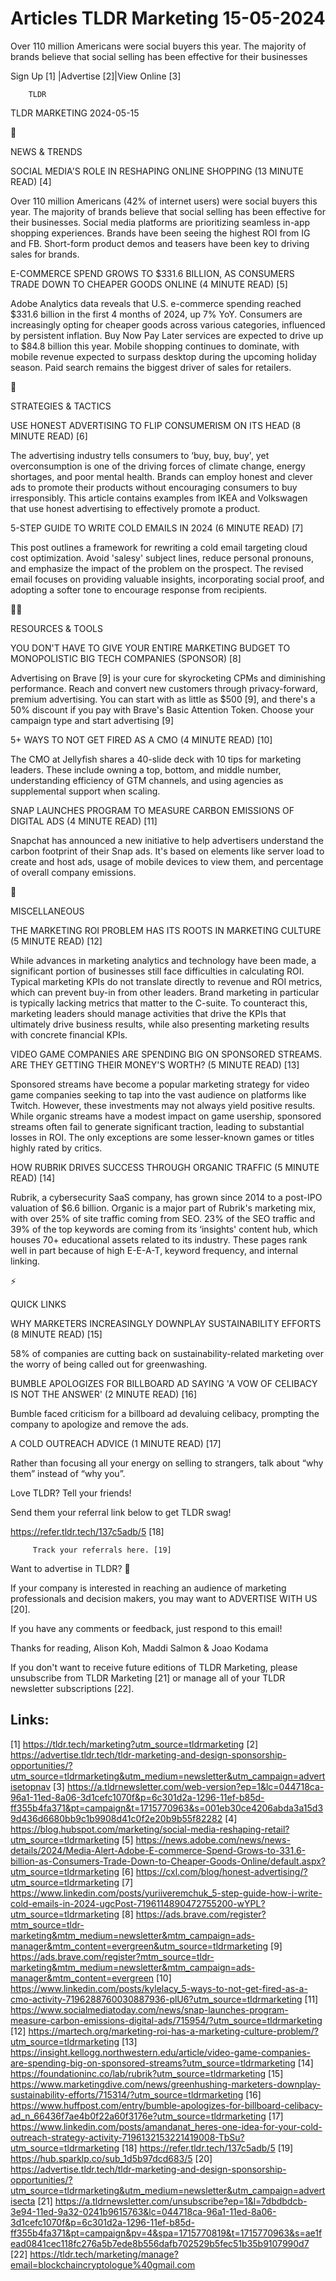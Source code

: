 # Articles TLDR Marketing 15-05-2024

Over 110 million Americans were social buyers this year. The majority
of brands believe that social selling has been effective for their
businesses  

 Sign Up [1] |Advertise [2]|View Online [3] 

		TLDR 

TLDR MARKETING 2024-05-15

📱 

NEWS & TRENDS

 SOCIAL MEDIA'S ROLE IN RESHAPING ONLINE SHOPPING (13 MINUTE READ) [4]


 Over 110 million Americans (42% of internet users) were social buyers
this year. The majority of brands believe that social selling has been
effective for their businesses. Social media platforms are
prioritizing seamless in-app shopping experiences. Brands have been
seeing the highest ROI from IG and FB. Short-form product demos and
teasers have been key to driving sales for brands. 

 E-COMMERCE SPEND GROWS TO $331.6 BILLION, AS CONSUMERS TRADE DOWN TO
CHEAPER GOODS ONLINE (4 MINUTE READ) [5] 

 Adobe Analytics data reveals that U.S. e-commerce spending reached
$331.6 billion in the first 4 months of 2024, up 7% YoY. Consumers are
increasingly opting for cheaper goods across various categories,
influenced by persistent inflation. Buy Now Pay Later services are
expected to drive up to $84.8 billion this year. Mobile shopping
continues to dominate, with mobile revenue expected to surpass desktop
during the upcoming holiday season. Paid search remains the biggest
driver of sales for retailers. 

🚀 

STRATEGIES & TACTICS

 USE HONEST ADVERTISING TO FLIP CONSUMERISM ON ITS HEAD (8 MINUTE
READ) [6] 

 The advertising industry tells consumers to ‘buy, buy, buy', yet
overconsumption is one of the driving forces of climate change, energy
shortages, and poor mental health. Brands can employ honest and clever
ads to promote their products without encouraging consumers to buy
irresponsibly. This article contains examples from IKEA and Volkswagen
that use honest advertising to effectively promote a product. 

 5-STEP GUIDE TO WRITE COLD EMAILS IN 2024 (6 MINUTE READ) [7] 

 This post outlines a framework for rewriting a cold email targeting
cloud cost optimization. Avoid 'salesy' subject lines, reduce personal
pronouns, and emphasize the impact of the problem on the prospect. The
revised email focuses on providing valuable insights, incorporating
social proof, and adopting a softer tone to encourage response from
recipients. 

🧑‍💻 

RESOURCES & TOOLS

 YOU DON'T HAVE TO GIVE YOUR ENTIRE MARKETING BUDGET TO MONOPOLISTIC
BIG TECH COMPANIES (SPONSOR) [8] 

 Advertising on Brave [9] is your cure for skyrocketing CPMs and
diminishing performance. Reach and convert new customers through
privacy-forward, premium advertising. You can start with as little as
$500 [9], and there's a 50% discount if you pay with Brave's Basic
Attention Token. Choose your campaign type and start advertising [9] 

 5+ WAYS TO NOT GET FIRED AS A CMO (4 MINUTE READ) [10] 

 The CMO at Jellyfish shares a 40-slide deck with 10 tips for
marketing leaders. These include owning a top, bottom, and middle
number, understanding efficiency of GTM channels, and using agencies
as supplemental support when scaling. 

 SNAP LAUNCHES PROGRAM TO MEASURE CARBON EMISSIONS OF DIGITAL ADS (4
MINUTE READ) [11] 

 Snapchat has announced a new initiative to help advertisers
understand the carbon footprint of their Snap ads. It's based on
elements like server load to create and host ads, usage of mobile
devices to view them, and percentage of overall company emissions. 

🎁 

MISCELLANEOUS

 THE MARKETING ROI PROBLEM HAS ITS ROOTS IN MARKETING CULTURE (5
MINUTE READ) [12] 

 While advances in marketing analytics and technology have been made,
a significant portion of businesses still face difficulties in
calculating ROI. Typical marketing KPIs do not translate directly to
revenue and ROI metrics, which can prevent buy-in from other leaders.
Brand marketing in particular is typically lacking metrics that matter
to the C-suite. To counteract this, marketing leaders should manage
activities that drive the KPIs that ultimately drive business results,
while also presenting marketing results with concrete financial KPIs. 

 VIDEO GAME COMPANIES ARE SPENDING BIG ON SPONSORED STREAMS. ARE THEY
GETTING THEIR MONEY'S WORTH? (5 MINUTE READ) [13] 

 Sponsored streams have become a popular marketing strategy for video
game companies seeking to tap into the vast audience on platforms like
Twitch. However, these investments may not always yield positive
results. While organic streams have a modest impact on game usership,
sponsored streams often fail to generate significant traction, leading
to substantial losses in ROI. The only exceptions are some
lesser-known games or titles highly rated by critics. 

 HOW RUBRIK DRIVES SUCCESS THROUGH ORGANIC TRAFFIC (5 MINUTE READ)
[14] 

 Rubrik, a cybersecurity SaaS company, has grown since 2014 to a
post-IPO valuation of $6.6 billion. Organic is a major part of
Rubrik's marketing mix, with over 25% of site traffic coming from SEO.
23% of the SEO traffic and 39% of the top keywords are coming from its
‘insights' content hub, which houses 70+ educational assets related
to its industry. These pages rank well in part because of high
E-E-A-T, keyword frequency, and internal linking. 

⚡ 

QUICK LINKS

 WHY MARKETERS INCREASINGLY DOWNPLAY SUSTAINABILITY EFFORTS (8 MINUTE
READ) [15] 

 58% of companies are cutting back on sustainability-related marketing
over the worry of being called out for greenwashing. 

 BUMBLE APOLOGIZES FOR BILLBOARD AD SAYING 'A VOW OF CELIBACY IS NOT
THE ANSWER' (2 MINUTE READ) [16] 

 Bumble faced criticism for a billboard ad devaluing celibacy,
prompting the company to apologize and remove the ads. 

 A COLD OUTREACH ADVICE (1 MINUTE READ) [17] 

 Rather than focusing all your energy on selling to strangers, talk
about “why them” instead of “why you”. 

Love TLDR? Tell your friends!

 Send them your referral link below to get TLDR swag! 

 https://refer.tldr.tech/137c5adb/5 [18] 

		 Track your referrals here. [19] 

Want to advertise in TLDR? 📰

 If your company is interested in reaching an audience of marketing
professionals and decision makers, you may want to ADVERTISE WITH US
[20]. 

 If you have any comments or feedback, just respond to this email! 

Thanks for reading, 
Alison Koh, Maddi Salmon & Joao Kodama 

If you don't want to receive future editions of TLDR Marketing, please
unsubscribe from TLDR Marketing [21] or manage all of your TLDR
newsletter subscriptions [22]. 

 

Links:
------
[1] https://tldr.tech/marketing?utm_source=tldrmarketing
[2] https://advertise.tldr.tech/tldr-marketing-and-design-sponsorship-opportunities/?utm_source=tldrmarketing&utm_medium=newsletter&utm_campaign=advertisetopnav
[3] https://a.tldrnewsletter.com/web-version?ep=1&lc=044718ca-96a1-11ed-8a06-3d1cefc1070f&p=6c301d2a-1296-11ef-b85d-ff355b4fa371&pt=campaign&t=1715770963&s=001eb30ce4206abda3a15d39d436d6680bb9c1b9908d41c0f2e20b9b55f82282
[4] https://blog.hubspot.com/marketing/social-media-reshaping-retail?utm_source=tldrmarketing
[5] https://news.adobe.com/news/news-details/2024/Media-Alert-Adobe-E-commerce-Spend-Grows-to-331.6-billion-as-Consumers-Trade-Down-to-Cheaper-Goods-Online/default.aspx?utm_source=tldrmarketing
[6] https://cxl.com/blog/honest-advertising/?utm_source=tldrmarketing
[7] https://www.linkedin.com/posts/yuriiveremchuk_5-step-guide-how-i-write-cold-emails-in-2024-ugcPost-7196114890472755200-wYPL?utm_source=tldrmarketing
[8] https://ads.brave.com/register?mtm_source=tldr-marketing&mtm_medium=newsletter&mtm_campaign=ads-manager&mtm_content=evergreen&utm_source=tldrmarketing
[9] https://ads.brave.com/register?mtm_source=tldr-marketing&mtm_medium=newsletter&mtm_campaign=ads-manager&mtm_content=evergreen
[10] https://www.linkedin.com/posts/kylelacy_5-ways-to-not-get-fired-as-a-cmo-activity-7196288760030887936-plU6?utm_source=tldrmarketing
[11] https://www.socialmediatoday.com/news/snap-launches-program-measure-carbon-emissions-digital-ads/715954/?utm_source=tldrmarketing
[12] https://martech.org/marketing-roi-has-a-marketing-culture-problem/?utm_source=tldrmarketing
[13] https://insight.kellogg.northwestern.edu/article/video-game-companies-are-spending-big-on-sponsored-streams?utm_source=tldrmarketing
[14] https://foundationinc.co/lab/rubrik?utm_source=tldrmarketing
[15] https://www.marketingdive.com/news/greenhushing-marketers-downplay-sustainability-efforts/715314/?utm_source=tldrmarketing
[16] https://www.huffpost.com/entry/bumble-apologizes-for-billboard-celibacy-ad_n_66436f7ae4b0f22a60f3176e?utm_source=tldrmarketing
[17] https://www.linkedin.com/posts/amandanat_heres-one-idea-for-your-cold-outreach-strategy-activity-7196132153221419008-TbSu?utm_source=tldrmarketing
[18] https://refer.tldr.tech/137c5adb/5
[19] https://hub.sparklp.co/sub_1d5b97dcd683/5
[20] https://advertise.tldr.tech/tldr-marketing-and-design-sponsorship-opportunities/?utm_source=tldrmarketing&utm_medium=newsletter&utm_campaign=advertisecta
[21] https://a.tldrnewsletter.com/unsubscribe?ep=1&l=7dbdbdcb-3e94-11ed-9a32-0241b9615763&lc=044718ca-96a1-11ed-8a06-3d1cefc1070f&p=6c301d2a-1296-11ef-b85d-ff355b4fa371&pt=campaign&pv=4&spa=1715770819&t=1715770963&s=ae1fead0841cec118fc276a5b7ede8b556dafb702529b5fec51b35b9107990d7
[22] https://tldr.tech/marketing/manage?email=blockchaincryptologue%40gmail.com